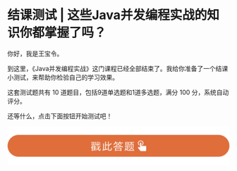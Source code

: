 # 结课测试 | 这些Java并发编程实战的知识你都掌握了吗？
你好，我是王宝令。

到这里，《Java并发编程实战》这门课程已经全部结束了。我给你准备了一个结课小测试，来帮助你检验自己的学习效果。

这套测试题共有 10 道题目，包括9道单选题和1道多选题，满分 100 分，系统自动评分。

还等什么，点击下面按钮开始测试吧！

[![](images/243424/28d1be62669b4f3cc01c36466bf811a4.png)](http://time.geekbang.org/quiz/intro?act_id=171&exam_id=398)